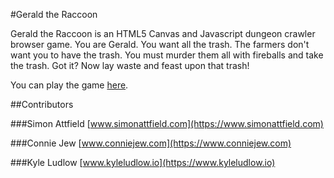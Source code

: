 #Gerald the Raccoon

Gerald the Raccoon is an HTML5 Canvas and Javascript dungeon crawler browser game. You are Gerald. You want all the trash.
The farmers don't want you to have the trash. You must murder them all with fireballs and take the trash. Got it? Now lay waste and feast upon that trash!

You can play the game [here](#).


##Contributors

###Simon Attfield
[www.simonattfield.com](https://www.simonattfield.com)

###Connie Jew
[www.conniejew.com](https://www.conniejew.com)

###Kyle Ludlow
[www.kyleludlow.io](https://www.kyleludlow.io)
